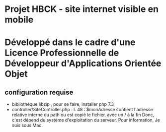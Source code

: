 # Projet HBCK - site internet visible en mobile
# Développé dans le cadre d'une Licence Professionnelle de Développeur d'Applications Orientée Objet

## configuration requise
- bibliothèque libzip , pour se faire, installer php 7.3
- controller/SiteController.php : l. 48 : $monAdresse contient l'adresse relative interne du path ou est copié le fichier, avec un / à la fin
Donc, c'est dépend du système d'exploitation du serveur.
Pour information, Je suis sous Mac.